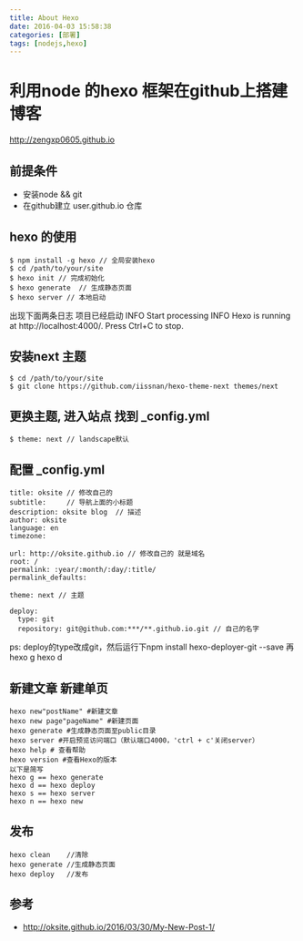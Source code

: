 ```yaml
---
title: About Hexo 
date: 2016-04-03 15:58:38
categories: [部署]
tags: [nodejs,hexo]
---
```


# 利用node 的hexo 框架在github上搭建博客  
  http://zengxp0605.github.io

## 前提条件
  - 安装node && git
  - 在github建立 user.github.io 仓库

## hexo 的使用
```
$ npm install -g hexo // 全局安装hexo
$ cd /path/to/your/site
$ hexo init // 完成初始化
$ hexo generate  // 生成静态页面
$ hexo server // 本地启动
```

出现下面两条日志 项目已经启动
INFO  Start processing
INFO  Hexo is running at http://localhost:4000/. Press Ctrl+C to stop.

## 安装next 主题
```
$ cd /path/to/your/site
$ git clone https://github.com/iissnan/hexo-theme-next themes/next
```

## 更换主题, 进入站点 找到 _config.yml
```
$ theme: next // landscape默认
```

## 配置 _config.yml
```
title: oksite // 修改自己的
subtitle:     // 导航上面的小标题
description: oksite blog  // 描述
author: oksite
language: en
timezone:

url: http://oksite.github.io // 修改自己的 就是域名
root: /
permalink: :year/:month/:day/:title/
permalink_defaults:

theme: next // 主题

deploy:
  type: git
  repository: git@github.com:***/**.github.io.git // 自己的名字
```
ps: deploy的type改成git，然后运行下npm install hexo-deployer-git --save 再hexo g hexo d

## 新建文章 新建单页
```
hexo new"postName" #新建文章
hexo new page"pageName" #新建页面
hexo generate #生成静态页面至public目录
hexo server #开启预览访问端口（默认端口4000，'ctrl + c'关闭server）
hexo help # 查看帮助
hexo version #查看Hexo的版本
以下是简写
hexo g == hexo generate
hexo d == hexo deploy
hexo s == hexo server
hexo n == hexo new
```

## 发布 
```
hexo clean    //清除
hexo generate //生成静态页面
hexo deploy   //发布
```

## 参考
  - http://oksite.github.io/2016/03/30/My-New-Post-1/
